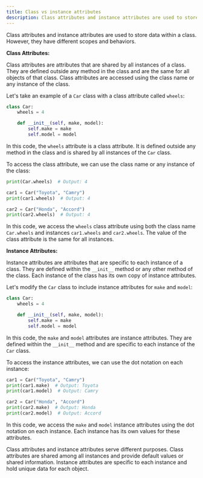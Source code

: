 ```yaml
---
title: Class vs instance attributes
description: Class attributes and instance attributes are used to store data within a class. However, they have different scopes and behaviors.
---
```


Class attributes and instance attributes are used to store data within a class. However, they have different scopes and behaviors.

**Class Attributes:**

Class attributes are attributes that are shared by all instances of a class. They are defined outside any method in the class and are the same for all objects of that class. Class attributes are accessed using the class name or any instance of the class.

Let's take an example of a `Car` class with a class attribute called `wheels`:

```python
class Car:
    wheels = 4

    def __init__(self, make, model):
        self.make = make
        self.model = model
```

In this code, the `wheels` attribute is a class attribute. It is defined outside any method in the class and is shared by all instances of the `Car` class.

To access the class attribute, we can use the class name or any instance of the class:

```python
print(Car.wheels)  # Output: 4

car1 = Car("Toyota", "Camry")
print(car1.wheels)  # Output: 4

car2 = Car("Honda", "Accord")
print(car2.wheels)  # Output: 4
```

In this code, we access the `wheels` class attribute using both the class name `Car.wheels` and instances `car1.wheels` and `car2.wheels`. The value of the class attribute is the same for all instances.

**Instance Attributes:**

Instance attributes are attributes that are specific to each instance of a class. They are defined within the `__init__` method or any other method of the class. Each instance of the class has its own copy of instance attributes.

Let's modify the `Car` class to include instance attributes for `make` and `model`:

```python
class Car:
    wheels = 4

    def __init__(self, make, model):
        self.make = make
        self.model = model
```

In this code, the `make` and `model` attributes are instance attributes. They are defined within the `__init__` method and are specific to each instance of the `Car` class.

To access the instance attributes, we can use the dot notation on each instance:

```python
car1 = Car("Toyota", "Camry")
print(car1.make)  # Output: Toyota
print(car1.model)  # Output: Camry

car2 = Car("Honda", "Accord")
print(car2.make)  # Output: Honda
print(car2.model)  # Output: Accord
```

In this code, we access the `make` and `model` instance attributes using the dot notation on each instance. Each instance has its own values for these attributes.

Class attributes and instance attributes serve different purposes. Class attributes are shared among all instances and provide default values or shared information. Instance attributes are specific to each instance and hold unique data for each object.
